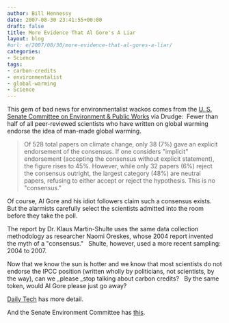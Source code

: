 ```yaml
---
author: Bill Hennessy
date: 2007-08-30 23:41:55+00:00
draft: false
title: More Evidence That Al Gore's A Liar
layout: blog
#url: e/2007/08/30/more-evidence-that-al-gores-a-liar/
categories:
- Science
tags:
- carbon-credits
- environmentalist
- global-warming
- Science
---
```


This gem of bad news for environmentalist wackos comes from the [U. S. Senate Committee on Environment & Public Works](https://epw.senate.gov/public/index.cfm?FuseAction=Minority.Blogs&ContentRecord_id=b35c36a3-802a-23ad-46ec-6880767e7966) via Drudge:  Fewer than half of all peer-reviewed scientists who have written on global warming endorse the idea of man-made global warming.


> Of 528 total papers on climate change, only 38 (7%) gave an explicit endorsement of the consensus. If one considers "implicit" endorsement (accepting the consensus without explicit statement), the figure rises to 45%. However, while only 32 papers (6%) reject the consensus outright, the largest category  (48%) are neutral papers, refusing to either accept or reject the hypothesis.  This is no "consensus."


Of course, Al Gore and his idiot followers claim such a consensus exists.  But the alarmists carefully select the scientists admitted into the room before they take the poll.

The report by Dr. Klaus Martin-Shulte uses the same data collection methodology as researcher Naomi Oreskes, whose 2004 report invented the myth of a "consensus."   Shulte, however, used a more recent sampling:  2004 to 2007.

Now that we know the sun is hotter and we know that most scientists do not endorse the IPCC position (written wholly by politicians, not scientists, by the way), can we _please _stop talking about carbon credits?   By the same token, would Al Gore please just go away?

[Daily Tech](https://www.dailytech.com/Survey+Less+Than+Half+of+all+Published+Scientists+Endorse+Global+Warming+Theory/article8641.htm) has more detail.

And the Senate Environment Committee has [this](https://www.epw.senate.gov/public/index.cfm?FuseAction=Minority.Blogs).
